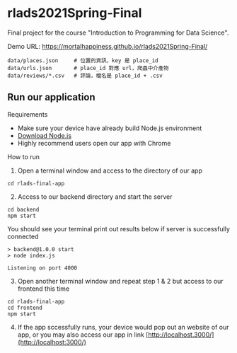 # rlads2021Spring-Final
Final project for the course "Introduction to Programming for Data Science".

Demo URL: https://mortalhappiness.github.io/rlads2021Spring-Final/

```
data/places.json     # 位置的資訊，key 是 place_id
data/urls.json       # place_id 對應 url，爬蟲中介產物
data/reviews/*.csv   # 評論，檔名是 place_id + .csv
```
## Run our application
Requirements
- Make sure your device have already build Node.js environment
- [Download Node.js](https://nodejs.org/zh-tw/download/)
- Highly recommend users open our app with Chrome

How to run
1. Open a terminal window and access to the directory of our app
```
cd rlads-final-app
```
2. Access to our backend directory and start the server
```
cd backend
npm start
```
  You should see your terminal print out results below if server is successfully connected
  ```
  > backend@1.0.0 start
  > node index.js

  Listening on port 4000
  ```
3. Open another terminal window and repeat step 1 & 2 but access to our frontend this time
```
cd rlads-final-app
cd frontend
npm start
```
4. If the app sccessfully runs, your device would pop out an website of our app, or you may also access our app in link [http://localhost.3000/](http://localhost:3000/)
